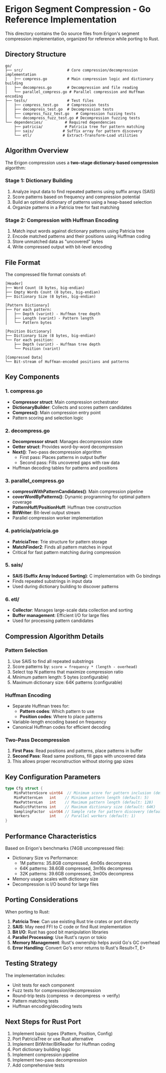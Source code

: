 # Erigon Segment Compression - Go Reference Implementation

This directory contains the Go source files from Erigon's segment compression implementation, organized for reference while porting to Rust.

## Directory Structure

```
go/
├── src/                    # Core compression/decompression implementation
│   ├── compress.go         # Main compression logic and dictionary building
│   ├── decompress.go       # Decompression and file reading
│   └── parallel_compress.go # Parallel compression and Huffman encoding
├── tests/                  # Test files
│   ├── compress_test.go    # Compression tests
│   ├── decompress_test.go  # Decompression tests
│   ├── compress_fuzz_test.go   # Compression fuzzing tests
│   └── decompress_fuzz_test.go # Decompression fuzzing tests
└── dependencies/          # Required dependencies
    ├── patricia/          # Patricia tree for pattern matching
    ├── sais/             # Suffix array for pattern discovery
    └── etl/              # Extract-Transform-Load utilities
```

## Algorithm Overview

The Erigon compression uses a **two-stage dictionary-based compression** algorithm:

### Stage 1: Dictionary Building
1. Analyze input data to find repeated patterns using suffix arrays (SAIS)
2. Score patterns based on frequency and compression potential
3. Build an optimal dictionary of patterns using a heap-based selection
4. Organize patterns in a Patricia tree for fast matching

### Stage 2: Compression with Huffman Encoding
1. Match input words against dictionary patterns using Patricia tree
2. Encode matched patterns and their positions using Huffman coding
3. Store unmatched data as "uncovered" bytes
4. Write compressed output with bit-level encoding

## File Format

The compressed file format consists of:

```
[Header]
├── Word Count (8 bytes, big-endian)
├── Empty Words Count (8 bytes, big-endian)
├── Dictionary Size (8 bytes, big-endian)

[Pattern Dictionary]
├── For each pattern:
│   ├── Depth (varint) - Huffman tree depth
│   ├── Length (varint) - Pattern length
│   └── Pattern bytes

[Position Dictionary]
├── Dictionary Size (8 bytes, big-endian)
└── For each position:
    ├── Depth (varint) - Huffman tree depth
    └── Position (varint)

[Compressed Data]
└── Bit-stream of Huffman-encoded positions and patterns
```

## Key Components

### 1. compress.go
- **Compressor struct**: Main compression orchestrator
- **DictionaryBuilder**: Collects and scores pattern candidates
- **Compress()**: Main compression entry point
- Pattern scoring and selection logic

### 2. decompress.go
- **Decompressor struct**: Manages decompression state
- **Getter struct**: Provides word-by-word decompression
- **Next()**: Two-pass decompression algorithm
  - First pass: Places patterns in output buffer
  - Second pass: Fills uncovered gaps with raw data
- Huffman decoding tables for patterns and positions

### 3. parallel_compress.go
- **compressWithPatternCandidates()**: Main compression pipeline
- **coverWordByPatterns()**: Dynamic programming for optimal pattern coverage
- **PatternHuff/PositionHuff**: Huffman tree construction
- **BitWriter**: Bit-level output stream
- Parallel compression worker implementation

### 4. patricia/patricia.go
- **PatriciaTree**: Trie structure for pattern storage
- **MatchFinder2**: Finds all pattern matches in input
- Critical for fast pattern matching during compression

### 5. sais/
- **SAIS (Suffix Array Induced Sorting)**: C implementation with Go bindings
- Finds repeated substrings in input data
- Used during dictionary building to discover patterns

### 6. etl/
- **Collector**: Manages large-scale data collection and sorting
- **Buffer management**: Efficient I/O for large files
- Used for processing pattern candidates

## Compression Algorithm Details

### Pattern Selection
1. Use SAIS to find all repeated substrings
2. Score patterns by: `score = frequency * (length - overhead)`
3. Select top N patterns that maximize compression ratio
4. Minimum pattern length: 5 bytes (configurable)
5. Maximum dictionary size: 64K patterns (configurable)

### Huffman Encoding
- Separate Huffman trees for:
  - **Pattern codes**: Which pattern to use
  - **Position codes**: Where to place patterns
- Variable-length encoding based on frequency
- Canonical Huffman codes for efficient decoding

### Two-Pass Decompression
1. **First Pass**: Read positions and patterns, place patterns in buffer
2. **Second Pass**: Read same positions, fill gaps with uncovered data
3. This allows proper reconstruction without storing gap sizes

## Key Configuration Parameters

```go
type Cfg struct {
    MinPatternScore uint64  // Minimum score for pattern inclusion (default: 1024)
    MinPatternLen   int    // Minimum pattern length (default: 5)
    MaxPatternLen   int    // Maximum pattern length (default: 128)
    MaxDictPatterns int    // Maximum dictionary size (default: 64K)
    SamplingFactor  uint64 // Sample rate for pattern discovery (default: 4)
    Workers         int    // Parallel workers (default: 1)
}
```

## Performance Characteristics

Based on Erigon's benchmarks (74GB uncompressed file):
- Dictionary Size vs Performance:
  - 1M patterns: 35.8GB compressed, 4m06s decompress
  - 64K patterns: 38.6GB compressed, 3m16s decompress
  - 32K patterns: 39.6GB compressed, 3m00s decompress
- Memory usage scales with dictionary size
- Decompression is I/O bound for large files

## Porting Considerations

When porting to Rust:

1. **Patricia Tree**: Can use existing Rust trie crates or port directly
2. **SAIS**: May need FFI to C code or find Rust implementation
3. **Bit I/O**: Rust has good bit manipulation libraries
4. **Parallel Processing**: Use Rust's rayon or tokio
5. **Memory Management**: Rust's ownership helps avoid Go's GC overhead
6. **Error Handling**: Convert Go's error returns to Rust's Result<T, E>

## Testing Strategy

The implementation includes:
- Unit tests for each component
- Fuzz tests for compression/decompression
- Round-trip tests (compress → decompress → verify)
- Pattern matching tests
- Huffman encoding/decoding tests

## Next Steps for Rust Port

1. Implement basic types (Pattern, Position, Config)
2. Port PatriciaTree or use Rust alternative
3. Implement BitWriter/BitReader for Huffman coding
4. Port dictionary building logic
5. Implement compression pipeline
6. Implement two-pass decompression
7. Add comprehensive tests